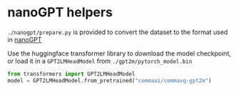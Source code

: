 # nanoGPT helpers

`./nanogpt/prepare.py` is provided to convert the dataset to the format used in [nanoGPT](https://github.com/karpathy/nanoGPT)

Use the huggingface transformer library to download the model checkpoint, or load it in a `GPT2LMHeadModel` from `./gpt2m/pytorch_model.bin`

```python
from transformers import GPT2LMHeadModel
model = GPT2LMHeadModel.from_pretrained("commaai/commavq-gpt2m")
```
